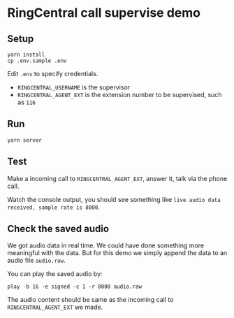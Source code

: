 # RingCentral call supervise demo

## Setup

```
yarn install
cp .env.sample .env
```

Edit `.env` to specify credentials.

 - `RINGCENTRAL_USERNAME` is the supervisor
 - `RINGCENTRAL_AGENT_EXT` is the extension number to be supervised, such as `116`


## Run

```
yarn server
```


## Test

Make a incoming call to `RINGCENTRAL_AGENT_EXT`, answer it, talk via the phone call.

Watch the console output, you should see something like `live audio data received, sample rate is 8000`.


## Check the saved audio

We got audio data in real time. We could have done something more meaningful with the data.
But for this demo we simply append the data to an audio file `audio.raw`.

You can play the saved audio by:

```
play -b 16 -e signed -c 1 -r 8000 audio.raw
```

The audio content should be same as the incoming call to `RINGCENTRAL_AGENT_EXT` we made.
